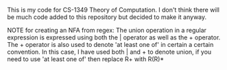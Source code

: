 This is my code for CS-1349 Theory of Computation. I don't think there will be much code added to this repository but decided to make it anyway.

NOTE for creating an NFA from regex: The union operation in a regular expression is expressed using both the | operator as well as the + operator. The + operator is also used to denote 'at least one of' in certain a certain convention. In this case, I have used both | and + to denote union, if you need to use 'at least one of' then replace R+ with R(R)*